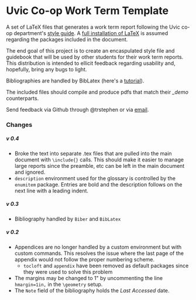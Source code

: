 Uvic Co-op Work Term Template
=============
A set of LaTeX files that generates a work term report following the Uvic co-op department's [style guide](https://www.uvic.ca/coopandcareer/assets/docs/studentsalumni/engineering_work_term_report_guide.pdf). A [full installation of LaTeX](http://latex-project.org/ftp.html) is assumed regarding the packages included in the document.

The end goal of this project is to create an encaspulated style file and guidebook that will be used by other students for their work term reports. This distribution is intended to ellicit feedback regarding usability and, hopefully, bring any bugs to light.

Bibliographies are handled by BibLatex (here's a [tutorial](https://www.youtube.com/watch?v=-UVp9ItOc4A)).

The included files should compile and produce pdfs that match their *_demo* counterparts.

Send feedback via Github through @trstephen or via [email](mailto:tstephen@uvic.ca).

### Changes
##### v 0.4
* Broke the text into separate .tex files that are pulled into the main document with `\include{}` calls. This should make it easier to manage large reports since the preamble, etc can be left in the main document and ignored.
* `description` environment used for the glossary is controlled by the `enumitem` package. Entries are bold and the description follows on the next line with a leading indent.

##### v 0.3
* Bibliography handled by `Biber` and `BibLatex`

##### v 0.2
* Appendices are no longer handled by a custom environment but with custom commands. This resolves the issue where the last page of the appendix would not follow the proper numbering scheme.
	* `tocloft` and `appendix` have been removed as default packages since they were used to solve this problem
* The margins may be changed to 1" by uncommenting the line `hmargin=1in,` in the `\geometry` setup.
* The `Note` field of the bibliography holds the _Last Accessed_ date.

